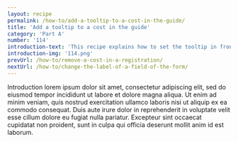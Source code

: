 ```yaml
---
layout: recipe
permalink: /how-to/add-a-tooltip-to-a-cost-in-the-guide/
title: 'Add a tooltip to a cost in the guide'
category: 'Part A'
number: '114'
introduction-text: 'This recipe explains how to set the tooltip in front of a cost, in the guide. Tooltips are used to give more information about a cost without putting to much text on the page. It is recommended to add one meaningful tooltip per cost to give more information to the user.'
introduction-img: '114.png'
prevUrl: /how-to/remove-a-cost-in-a-registration/
nextUrl: /how-to/change-the-label-of-a-field-of-the-form/
---
```


Introduction lorem ipsum dolor sit amet, consectetur adipiscing elit, sed do eiusmod tempor incididunt ut labore et dolore magna aliqua. Ut enim ad minim veniam, quis nostrud exercitation ullamco laboris nisi ut aliquip ex ea commodo consequat. Duis aute irure dolor in reprehenderit in voluptate velit esse cillum dolore eu fugiat nulla pariatur. Excepteur sint occaecat cupidatat non proident, sunt in culpa qui officia deserunt mollit anim id est laborum.

